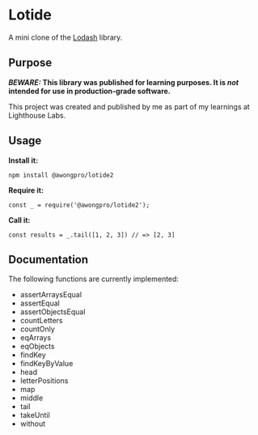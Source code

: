 # Lotide

A mini clone of the [Lodash](https://lodash.com) library.

## Purpose

**_BEWARE:_ This library was published for learning purposes. It is _not_ intended for use in production-grade software.**

This project was created and published by me as part of my learnings at Lighthouse Labs. 

## Usage

**Install it:**

`npm install @awongpro/lotide2`

**Require it:**

`const _ = require('@awongpro/lotide2');`

**Call it:**

`const results = _.tail([1, 2, 3]) // => [2, 3]`

## Documentation

The following functions are currently implemented:

* assertArraysEqual
* assertEqual
* assertObjectsEqual
* countLetters
* countOnly
* eqArrays
* eqObjects
* findKey
* findKeyByValue
* head
* letterPositions
* map
* middle
* tail
* takeUntil
* without